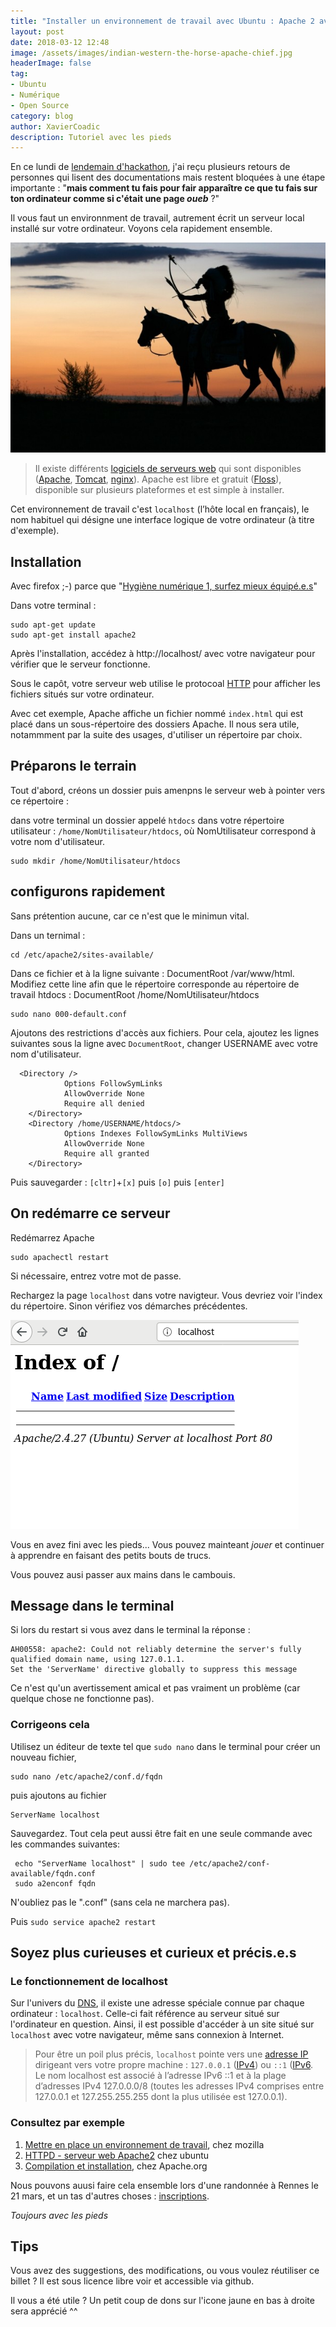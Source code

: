 ```yaml
---
title: "Installer un environnement de travail avec Ubuntu : Apache 2 avec les pieds et 15 minutes pour débuter"
layout: post
date: 2018-03-12 12:48
image: /assets/images/indian-western-the-horse-apache-chief.jpg
headerImage: false
tag:
- Ubuntu
- Numérique
- Open Source
category: blog
author: XavierCoadic
description: Tutoriel avec les pieds
---
```


En ce lundi de [lendemain d'hackathon](http://movilab.org/index.php?title=Nuit_du_code_citoyen_Rennes_2018), j'ai reçu plusieurs retours de personnes qui lisent des documentations mais restent bloquées à une étape importante : "**mais comment tu fais pour fair apparaître ce que tu fais sur ton ordinateur comme si c'était une page _oueb_** ?"

Il vous faut un environnment de travail, autrement écrit un serveur local installé sur votre ordinateur. Voyons cela rapidement ensemble.

![](/assets/images/indian-western-the-horse-apache-chief.jpg)

>  Il existe différents [logiciels de serveurs web](https://en.wikipedia.org/wiki/Comparison_of_web_server_software) qui sont disponibles ([Apache](https://httpd.apache.org/), [Tomcat](http://tomcat.apache.org/), [nginx](http://nginx.org/)). Apache est libre et gratuit ([Floss](https://fr.wikipedia.org/wiki/Free/Libre_Open_Source_Software)), disponible sur plusieurs plateformes et est simple à installer.

Cet environnement de travail c'est `localhost` (l’hôte local en français), le nom habituel qui désigne une interface logique de votre ordinateur (à titre d'exemple).

## Installation

Avec firefox ;-) parce que "[Hygiène numérique 1, surfez mieux équipé.e.s](https://xavcc.github.io/hygiene-numerique-navifgation/)"

Dans votre terminal :

```
sudo apt-get update
sudo apt-get install apache2
```

Après l'installation, accédez à http://localhost/ avec votre navigateur pour vérifier que le serveur fonctionne.

Sous le capôt, votre serveur web utilise le protocoal [HTTP](https://fr.wikipedia.org/wiki/Hypertext_Transfer_Protocol) pour afficher les fichiers situés sur votre ordinateur. 

Avec cet exemple, Apache affiche un fichier nommé `index.html` qui est placé dans un sous-répertoire des dossiers Apache. Il nous  sera utile, notammment par la suite des usages, d'utiliser un répertoire par choix.

## Préparons le terrain

Tout d'abord, créons un dossier puis amenpns le serveur web à pointer vers ce répertoire :

dans votre terminal un dossier appelé `htdocs` dans votre répertoire utilisateur : `/home/NomUtilisateur/htdocs`, où NomUtilisateur correspond à votre nom d'utilisateur.

```
sudo mkdir /home/NomUtilisateur/htdocs
```
## configurons rapidement

Sans prétention aucune, car ce n'est que le minimun vital. 

Dans un ternimal :
```
cd /etc/apache2/sites-available/
```

Dans ce fichier et à la ligne suivante : DocumentRoot /var/www/html. Modifiez cette line afin que le répertoire corresponde au répertoire de travail htdocs : DocumentRoot /home/NomUtilisateur/htdocs

```
sudo nano 000-default.conf 
```
Ajoutons des restrictions d'accès aux fichiers. Pour cela, ajoutez les lignes suivantes sous la ligne avec `DocumentRoot`, changer USERNAME avec votre nom d'utilisateur.

      <Directory />
                Options FollowSymLinks
                AllowOverride None
                Require all denied
        </Directory>
        <Directory /home/USERNAME/htdocs/>
                Options Indexes FollowSymLinks MultiViews
                AllowOverride None
                Require all granted
        </Directory>

Puis sauvegarder : `[cltr]`+`[x]` puis `[o]` puis `[enter]`

## On redémarre ce serveur

Redémarrez Apache 
```
sudo apachectl restart
```
Si nécessaire, entrez votre mot de passe.

Rechargez la page `localhost` dans votre navigteur. Vous devriez voir l'index du répertoire. Sinon vérifiez vos démarches précédentes. 

![](/assets/images/moz_apache_server.png)

Vous en avez fini avec les pieds... Vous pouvez mainteant _jouer_ et continuer à apprendre en faisant des petits bouts de trucs.

Vous pouvez ausi passer aux mains dans le cambouis.
    
## Message dans le terminal

Si lors du restart si vous avez dans le terminal la réponse :
```
AH00558: apache2: Could not reliably determine the server's fully qualified domain name, using 127.0.1.1. 
Set the 'ServerName' directive globally to suppress this message
```
Ce n'est qu'un avertissement amical et pas vraiment un problème (car quelque chose ne fonctionne pas).

### Corrigeons cela

Utilisez un éditeur de texte tel que `sudo nano` dans le terminal pour créer un nouveau fichier,

```
sudo nano /etc/apache2/conf.d/fqdn
```

puis ajoutons au fichier 

```
ServerName localhost
```

Sauvegardez. Tout cela peut aussi être fait en une seule commande avec les commandes suivantes:

```
 echo "ServerName localhost" | sudo tee /etc/apache2/conf-available/fqdn.conf
 sudo a2enconf fqdn
 ```

N'oubliez pas le ".conf" (sans cela ne marchera pas).

Puis
`sudo service apache2 restart`

## Soyez plus curieuses et curieux et précis.e.s

### Le fonctionnement de localhost

Sur l'univers du [DNS](https://fr.wikipedia.org/wiki/Domain_Name_System), il existe une adresse spéciale connue par chaque ordinateur : `localhost`. Celle-ci fait référence au serveur situé sur l'ordinateur en question. Ainsi, il est possible d'accéder à un site situé sur `localhost` avec votre navigateur, même sans connexion à Internet.

> Pour être un poil plus précis, `localhost` pointe vers une [adresse IP](https://fr.wikipedia.org/wiki/Adresse_IP) dirigeant vers votre propre machine : `127.0.0.1` ([IPv4](https://fr.wikipedia.org/wiki/IPv4)) ou `::1` ([IPv6](https://fr.wikipedia.org/wiki/Adresse_IPv6). Le nom localhost est associé à l’adresse IPv6 ::1 et à la plage d’adresses IPv4 127.0.0.0/8 (toutes les adresses IPv4 comprises entre 127.0.0.1 et 127.255.255.255 dont la plus utilisée est 127.0.0.1).
 
### Consultez par exemple

1. [Mettre en place un environnement de travail](https://developer.mozilla.org/fr/Apprendre/Mettre_en_place_un_environnement_de_travail#Ubuntu_Linux), chez mozilla
2. [HTTPD - serveur web Apache2](https://help.ubuntu.com/lts/serverguide/httpd.html) chez ubuntu
3. [Compilation et installation](http://httpd.apache.org/docs/current/install.html), chez Apache.org

Nous pouvons auusi faire cela ensemble lors d'une randonnée à Rennes le 21 mars, et un tas d'autres choses : [inscriptions](https://openagenda.com/root-nomad/events/walking-rennes?lang=fr). 

_Toujours avec les pieds_

## Tips 

Vous avez des suggestions, des modifications, ou vous voulez réutiliser ce billet ? Il est sous licence libre voir et accessible via github.

Il vous a été utile ? Un petit coup de dons sur l'icone jaune en bas à droite sera apprécié ^^



